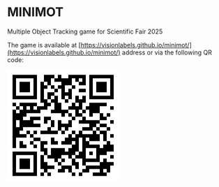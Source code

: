 # MINIMOT

Multiple Object Tracking game for Scientific Fair 2025

The game is available at [https://visionlabels.github.io/minimot/](https://visionlabels.github.io/minimot/) address or via the following QR code:

![QR code](qrcode.png)
